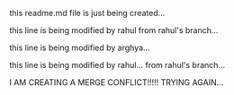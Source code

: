this readme.md file is just being created...

this line is being modified by rahul from rahul's branch...

this line is being modified by arghya...

this line is being modified by rahul... from rahul's branch...

I AM CREATING A MERGE CONFLICT!!!!!
TRYING AGAIN...
